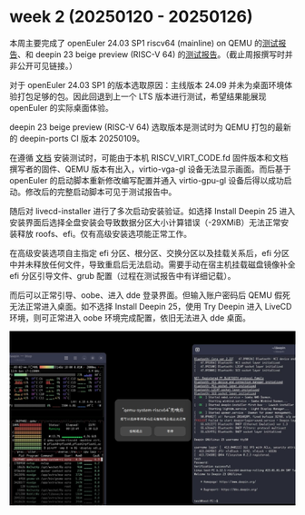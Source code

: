 # week 2 (20250120 - 20250126)

本周主要完成了 openEuler 24.03 SP1 riscv64 (mainline) on QEMU 的[测试报告](https://github.com/QA-Team-lo/oscompare/blob/main/openEuler/QEMU/README.md)、和 deepin 23 beige preview (RISC-V 64) 的[测试报告](https://github.com/QA-Team-lo/oscompare/blob/main/Deepin/QEMU/README.md)。（截止周报撰写时并非公开可见链接。）

对于 openEuler 24.03 SP1 的版本选取原因：主线版本 24.09 并未为桌面环境体验打包足够的包。因此回退到上一个 LTS 版本进行测试，希望结果能展现 openEuler 的实际桌面体验。

deepin 23 beige preview (RISC-V 64) 选取版本是测试时为 QEMU 打包的最新的 deepin-ports CI 版本 20250109。

在遵循 [文档](https://deepin-community.github.io/sig-deepin-ports/docs/install/riscv/generic) 安装测试时，可能由于本机 RISCV_VIRT_CODE.fd 固件版本和文档撰写者的固件、QEMU 版本有出入，virtio-vga-gl 设备无法显示画面。而后基于 openEuler 的启动脚本重新修改编写配置并通入 virtio-gpu-gl 设备后得以成功启动。修改后的完整启动脚本可见于测试报告中。

随后对 livecd-installer 进行了多次启动安装验证。如选择 Install Deepin 25 进入安装界面后选择全盘安装会导致数据分区大小计算错误（-29XMiB）无法正常安装释放 roofs、efi。仅有高级安装选项能正常工作。

在高级安装选项自主指定 efi 分区、根分区、交换分区以及挂载关系后，efi 分区中并未释放任何文件，导致重启后无法启动。需要手动在宿主机挂载磁盘镜像补全 efi 分区引导文件、grub 配置（过程在测试报告中有详细记载）。

而后可以正常引导、oobe、进入 dde 登录界面。但输入账户密码后 QEMU 假死无法正常进入桌面。如不选择 Install Deepin 25，使用 Try Deepin 进入 LiveCD 环境，则可正常进入 oobe 环境完成配置，依旧无法进入 dde 桌面。 

![](image.png)